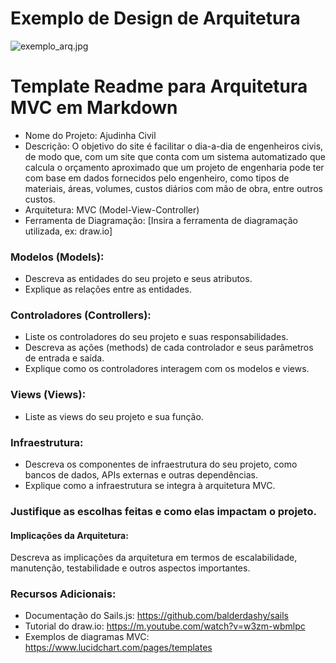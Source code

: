# Exemplo de Design de Arquitetura

![exemplo_arq.jpg](https://github.com/kterra/Inteli-2024-1B/blob/main/materiais/ponderada-2/exemplo-arq.jpg)


# Template Readme para Arquitetura MVC em Markdown
- Nome do Projeto: Ajudinha Civil
- Descrição: O objetivo do site é facilitar o dia-a-dia de engenheiros civis, de modo que, com um site que conta com um sistema automatizado que calcula o orçamento aproximado que um projeto de engenharia pode ter com base em dados fornecidos pelo engenheiro, como tipos de materiais, áreas, volumes, custos diários com mão de obra, entre outros custos.
- Arquitetura: MVC (Model-View-Controller)
- Ferramenta de Diagramação: [Insira a ferramenta de diagramação utilizada, ex: draw.io]

### Modelos (Models):
- Descreva as entidades do seu projeto e seus atributos.
- Explique as relações entre as entidades.

### Controladores (Controllers):
- Liste os controladores do seu projeto e suas responsabilidades.
- Descreva as ações (methods) de cada controlador e seus parâmetros de entrada e saída.
- Explique como os controladores interagem com os modelos e views.

### Views (Views):
- Liste as views do seu projeto e sua função.

### Infraestrutura:

- Descreva os componentes de infraestrutura do seu projeto, como bancos de dados, APIs externas e outras dependências.
- Explique como a infraestrutura se integra à arquitetura MVC.


### Justifique as escolhas feitas e como elas impactam o projeto.
#### Implicações da Arquitetura:
Descreva as implicações da arquitetura em termos de escalabilidade, manutenção, testabilidade e outros aspectos importantes.

### Recursos Adicionais:
- Documentação do Sails.js: https://github.com/balderdashy/sails
- Tutorial do draw.io: https://m.youtube.com/watch?v=w3zm-wbmlpc
- Exemplos de diagramas MVC: https://www.lucidchart.com/pages/templates

